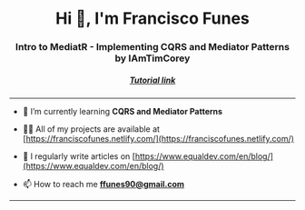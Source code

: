 <h1 align="center">Hi 👋, I'm Francisco Funes</h1>
<h3 align="center">Intro to MediatR - Implementing CQRS and Mediator Patterns by IAmTimCorey</h3>
<h5 align="center"><a target="_blank" href="https://www.youtube.com/watch?v=yozD5Tnd8nw">Tutorial link</a></h5>
<hr>

- 🌱 I’m currently learning **CQRS and Mediator Patterns**

- 👨‍💻 All of my projects are available at [https://franciscofunes.netlify.com/](https://franciscofunes.netlify.com/)

- 📝 I regularly write articles on [https://www.equaldev.com/en/blog/](https://www.equaldev.com/en/blog/)

- 📫 How to reach me **ffunes90@gmail.com**

<hr>
<p align="left">
</p>

